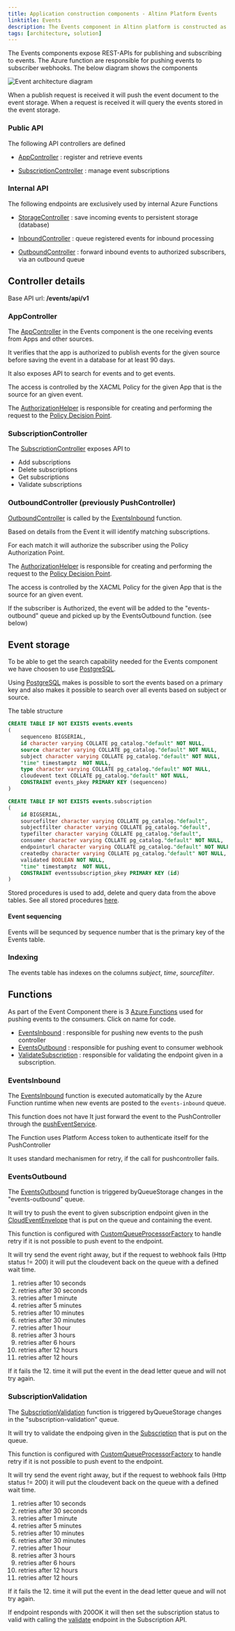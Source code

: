 ```yaml
---
title: Application construction components - Altinn Platform Events
linktitle: Events
description: The Events component in Altinn platform is constructed as an asp.net core web API application deployed as a docker container to a Kubernetes cluster.
tags: [architecture, solution]
---
```



The Events components expose REST-APIs for publishing and subscribing to events. The Azure function are responsible for pushing events
to subscriber webhooks. The below diagram shows the components

![Event architecture diagram](altinn-events.drawio.svg "Altinn Event Architecture")

When a publish request is received it will push the event document to the event storage.
When a request is received it will query the events stored in the event storage.

### Public API

The following API controllers are defined

- [AppController](https://github.com/Altinn/altinn-studio/blob/master/src/Altinn.Platform/Altinn.Platform.Events/Events/Controllers/AppController.cs) : register and retrieve events

- [SubscriptionController](https://github.com/Altinn/altinn-studio/blob/master/src/Altinn.Platform/Altinn.Platform.Events/Events/Controllers/SubscriptionController.cs) : manage event subscriptions

### Internal API

The following endpoints are exclusively used by internal Azure Functions

- [StorageController](https://github.com/Altinn/altinn-studio/blob/master/src/Altinn.Platform/Altinn.Platform.Events/Events/Controllers/StorageController.cs) : save incoming events to persistent storage (database)
  
- [InboundController](https://github.com/Altinn/altinn-studio/blob/master/src/Altinn.Platform/Altinn.Platform.Events/Events/Controllers/InboundController.cs) : queue registered events for inbound processing

- [OutboundController](https://github.com/Altinn/altinn-studio/blob/master/src/Altinn.Platform/Altinn.Platform.Events/Events/Controllers/OutboundController.cs) : forward inbound events to authorized subscribers, via an outbound queue


## Controller details
Base API url: **/events/api/v1**

### AppController

The [AppController](https://github.com/Altinn/altinn-studio/blob/master/src/Altinn.Platform/Altinn.Platform.Events/Events/Controllers/AppController.cs) in the Events component is the one receiving events from Apps and other sources. 

It verifies that the app is authorized to publish events for the given source before saving the event in a database for at least 90 days.

It also exposes API to search for events and to get events. 

The access is controlled by the XACML Policy for the given App that is the source for an given event.

The [AuthorizationHelper](https://github.com/Altinn/altinn-studio/blob/master/src/Altinn.Platform/Altinn.Platform.Events/Events/Authorization/AuthorizationHelper.cs)
is responsible for creating and performing the request to the [Policy Decision Point](../../../../../../solutions/altinn-platform/authorization/pdp/).


### SubscriptionController


The [SubscriptionController](https://github.com/Altinn/altinn-studio/blob/master/src/Altinn.Platform/Altinn.Platform.Events/Events/Controllers/SubscriptionController.cs) exposes API to 

- Add subscriptions
- Delete subscriptions
- Get subscriptions
- Validate subscriptions


### OutboundController (previously PushController)

[OutboundController](https://github.com/Altinn/altinn-studio/blob/master/src/Altinn.Platform/Altinn.Platform.Events/Events/Controllers/OutboundController.cs) is called by the  [EventsInbound](https://github.com/Altinn/altinn-studio/blob/master/src/Altinn.Platform/Altinn.Platform.Events/Functions/EventsInbound.cs) function. 

Based on details from the Event it will identify matching subscriptions. 

For each match it will authorize the subscriber using the Policy Authorization Point.

The [AuthorizationHelper](https://github.com/Altinn/altinn-studio/blob/master/src/Altinn.Platform/Altinn.Platform.Events/Events/Authorization/AuthorizationHelper.cs)
is responsible for creating and performing the request to the [Policy Decision Point](../../../../../../solutions/altinn-platform/authorization/pdp/).

The access is controlled by the XACML Policy for the given App that is the source for an given event.

If the subscriber is Authorized, the event will be added to the "events-outbound" queue and picked up by the EventsOutbound function. (see below)


## Event storage

To be able to get the search capability needed for the Events component we have choosen to use  [PostgreSQL](https://www.postgresql.org/).

Using [PostgreSQL](https://www.postgresql.org/) makes is possible to sort the events based on a primary key and also makes it possible to search
over all events based on subject or source. 

The table structure 

```sql
CREATE TABLE IF NOT EXISTS events.events
(
    sequenceno BIGSERIAL,
    id character varying COLLATE pg_catalog."default" NOT NULL,
    source character varying COLLATE pg_catalog."default" NOT NULL,
    subject character varying COLLATE pg_catalog."default" NOT NULL,
    "time" timestamptz  NOT NULL,
    type character varying COLLATE pg_catalog."default" NOT NULL,
    cloudevent text COLLATE pg_catalog."default" NOT NULL,
    CONSTRAINT events_pkey PRIMARY KEY (sequenceno)
)
```

```sql
CREATE TABLE IF NOT EXISTS events.subscription
(
    id BIGSERIAL,
    sourcefilter character varying COLLATE pg_catalog."default",
    subjectfilter character varying COLLATE pg_catalog."default",
    typefilter character varying COLLATE pg_catalog."default",
    consumer character varying COLLATE pg_catalog."default" NOT NULL,
    endpointurl character varying COLLATE pg_catalog."default" NOT NULL,
    createdby character varying COLLATE pg_catalog."default" NOT NULL,
    validated BOOLEAN NOT NULL,
    "time" timestamptz  NOT NULL,
    CONSTRAINT eventssubscription_pkey PRIMARY KEY (id)
)

```

Stored procedures is used to add, delete and query data from the above tables. 
See all stored procedures [here](https://github.com/Altinn/altinn-studio/tree/master/src/Altinn.Platform/Altinn.Platform.Events/Events/Migration).

#### Event sequencing

Events will be sequnced by sequence number that is the primary key of the Events table. 

### Indexing

The events table has indexes on the columns _subject_, _time_, _sourcefilter_.

## Functions

As part of the Event Component there is 3 [Azure Functions](https://docs.microsoft.com/en-us/azure/azure-functions/) used for pushing events to the consumers. Click on name for code.

 - [EventsInbound](https://github.com/Altinn/altinn-studio/blob/master/src/Altinn.Platform/Altinn.Platform.Events/Functions/EventsInbound.cs) : responsible for pushing new events to the push controller
 - [EventsOutbound](https://github.com/Altinn/altinn-studio/blob/master/src/Altinn.Platform/Altinn.Platform.Events/Functions/EventsOutbound.cs) : responsible for pushing event to consumer webhook
 - [ValidateSubscription](https://github.com/Altinn/altinn-studio/blob/master/src/Altinn.Platform/Altinn.Platform.Events/Functions/ValidateSubscription.cs) : responsible for validating the endpoint given in a subscription. 

### EventsInbound

The [EventsInbound](https://github.com/Altinn/altinn-studio/blob/master/src/Altinn.Platform/Altinn.Platform.Events/Functions/EventsInbound.cs) function is executed automatically by the Azure Function runtime when new events are posted to the `events-inbound` queue.

This function does not have 
It just forward the event to the PushController through the [pushEventService](https://github.com/Altinn/altinn-studio/blob/master/src/Altinn.Platform/Altinn.Platform.Events/Functions/Services/PushEventsService.cs).

The Function uses Platform Access token to authenticate itself for the PushController

It uses standard mechanismen for retry, if the call for pushcontroller fails.

### EventsOutbound

The [EventsOutbound](https://github.com/Altinn/altinn-studio/blob/master/src/Altinn.Platform/Altinn.Platform.Events/Functions/EventsInbound.cs) function is triggered byQueueStorage changes in the "events-outbound" queue.

It will try to push the event to given subscription endpoint given in the [CloudEventEnvelope](https://github.com/Altinn/altinn-studio/blob/master/src/Altinn.Platform/Altinn.Platform.Events/Functions/Models/CloudEventEnvelope.cs)
that is put on the queue and containing the event.

This function is configured with [CustomQueueProcessorFactory](https://github.com/Altinn/altinn-studio/blob/master/src/Altinn.Platform/Altinn.Platform.Events/Functions/Factories/CustomQueueProcessorFactory.cs) to handle retry if it is not possible to push event to the endpoint.

It will try send the event right away, but if the request to webhook fails  (Http status != 200) it will put the cloudevent back on the queue with a
defined wait time.
1. retries after 10 seconds
2. retries after 30 seconds
3. retries after 1 minute
4. retries after 5 minutes
5. retries after 10 minutes
6. retries after 30 minutes
7. retries after 1 hour
8. retries after 3 hours
9. retries after 6 hours
10. retries after 12 hours
11. retries after 12 hours

If it fails the 12. time it will put the event in the dead letter queue and will not try again.

### SubscriptionValidation

The [SubscriptionValidation](https://github.com/Altinn/altinn-studio/blob/master/src/Altinn.Platform/Altinn.Platform.Events/Functions/SubscriptionValidation.cs) function is triggered byQueueStorage changes in the "subscription-validation" queue.

It will try to validate the endpoing given in the [Subscription](https://github.com/Altinn/altinn-studio/blob/master/src/Altinn.Platform/Altinn.Platform.Events/Functions/Models/Subscription.cs)
that is put on the queue.

This function is configured with [CustomQueueProcessorFactory](https://github.com/Altinn/altinn-studio/blob/master/src/Altinn.Platform/Altinn.Platform.Events/Functions/Factories/CustomQueueProcessorFactory.cs) to handle retry if it is not possible to push event to the endpoint.

It will try send the event right away, but if the request to webhook fails (Http status != 200) it will put the cloudevent back on the queue with a
defined wait time.
1. retries after 10 seconds
2. retries after 30 seconds
3. retries after 1 minute
4. retries after 5 minutes
5. retries after 10 minutes
6. retries after 30 minutes
7. retries after 1 hour
8. retries after 3 hours
9. retries after 6 hours
10. retries after 12 hours
11. retries after 12 hours

If it fails the 12. time it will put the event in the dead letter queue and will not try again.

If endpoint responds with 200OK it will then set the subscription status to valid with calling the [validate](https://github.com/Altinn/altinn-studio/blob/master/src/Altinn.Platform/Altinn.Platform.Events/Events/Controllers/SubscriptionController.cs#L111) endpoint in the Subscription API.
